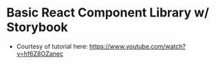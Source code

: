 # Basic React Component Library w/ Storybook

- Courtesy of tutorial here: https://www.youtube.com/watch?v=hf6Z8OZanec
